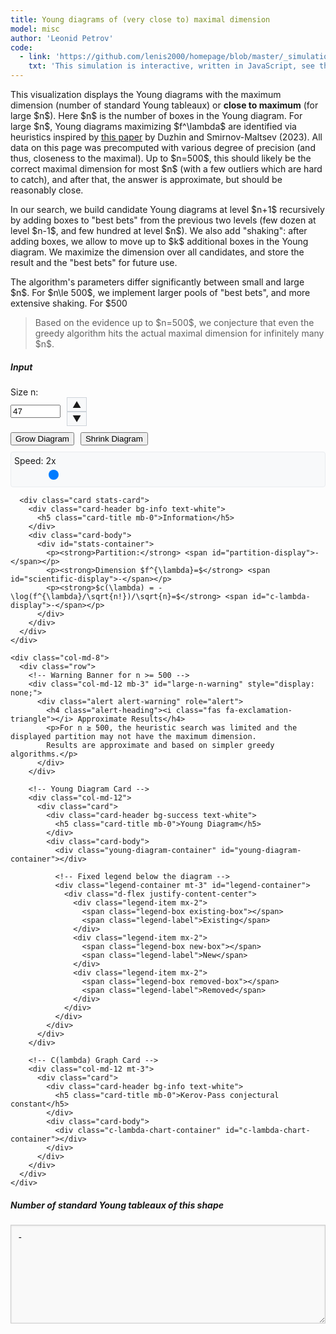 ```yaml
---
title: Young diagrams of (very close to) maximal dimension
model: misc
author: 'Leonid Petrov'
code:
  - link: 'https://github.com/lenis2000/homepage/blob/master/_simulations/misc/2025-05-04-dim-lambda.md'
    txt: 'This simulation is interactive, written in JavaScript, see the source code of this page at the link'
---
```

<script src="{{site.url}}/js/d3.v7.min.js"></script>

<style>
  .chart-container, .c-lambda-chart-container {
    height: 300px;
    width: 100%;
    min-height: 200px;
  }
  .young-diagram-container {
    margin-top: 5px;
    margin-bottom: 10px;
    text-align: center;
    overflow-x: auto; /* Enable horizontal scrolling if needed */
    max-width: 100%; /* Ensure container doesn't exceed parent width */
    display: flex;
    justify-content: center;
    align-items: center; /* Center vertically as well */
    min-height: 200px;
    -webkit-overflow-scrolling: touch; /* Smooth scrolling on iOS */
    position: relative; /* For absolute positioning if needed */
  }
  /* Make SVG responsive */
  .young-diagram-container svg {
    max-width: 100%;
    height: auto !important;
    display: block;
    margin: 0 auto;
  }

  /* Responsive adjustments for small screens */
  @media (max-width: 576px) {
    .young-diagram-container {
      min-height: 150px;
      margin-left: -15px;
      margin-right: -15px;
      width: calc(100% + 30px);
      overflow-x: scroll;
      -webkit-overflow-scrolling: touch; /* Smoother scrolling on iOS */
    }

    /* Force display for mobile */
    .young-diagram-container svg {
      display: block !important;
      max-width: none !important; /* Allow diagram to be wider than container with scrolling */
      height: auto !important;
      min-width: 250px; /* Ensure minimum width on small screens */
    }
  }
  .young-box {
    fill: #4682b4;
    stroke: #000;
    stroke-width: 1px;
  }
  .young-box-new {
    fill: #ff7f50; /* Coral color for new boxes */
    stroke: #000;
    stroke-width: 1px;
  }
  .young-box-removed {
    fill: none;
    stroke: #ff0000; /* Red color for removed boxes */
    stroke-width: 2px;
    stroke-dasharray: 5,5;
  }
  .stats-card {
    margin-top: 20px;
  }
  .number-input-container {
    display: flex;
    align-items: center;
  }
  .number-controls {
    display: flex;
    flex-direction: column;
    margin-left: 10px;
  }
  .number-control-btn {
    cursor: pointer;
    padding: 2px 8px;
    background: #f8f9fa;
    border: 1px solid #ced4da;
    user-select: none;
  }
  .number-control-btn:hover {
    background: #e9ecef;
  }

  .auto-controls {
    display: flex;
    gap: 10px;
    margin-top: 10px;
  }

  .speed-control {
    margin-top: 10px;
    padding: 5px;
    background-color: #f8f9fa;
    border-radius: 4px;
    border: 1px solid #e9ecef;
  }

  .form-range {
    width: 100%;
    height: 1.5rem;
    padding: 0;
    appearance: none;
    background-color: transparent;
  }

  .form-range::-webkit-slider-thumb {
    appearance: none;
    width: 16px;
    height: 16px;
    border-radius: 50%;
    background: #007bff;
    cursor: pointer;
  }

  .form-range::-moz-range-thumb {
    width: 16px;
    height: 16px;
    border-radius: 50%;
    background: #007bff;
    cursor: pointer;
  }

  /* Styles for the dimension display */
  #dimension-display {
    font-family: "SFMono-Regular", Consolas, Monaco, "Courier New", Courier, monospace;
    font-size: 0.85rem;
    word-break: break-all;
    white-space: pre-wrap;
    min-height: 120px;
    max-height: 400px;
    overflow-y: auto;
    overflow-x: hidden;
    letter-spacing: -0.03em;
    line-height: 1.25;
    padding: 10px;
    border-color: #ccc;
    background-color: #f9f9f9;
    box-shadow: inset 0 1px 3px rgba(0,0,0,0.1);
    width: 100%;
  }
</style>

<div class="container mt-5">
  <div class="row">
    <div class="col-md-12">
      <p>
          This visualization displays the Young diagrams with the maximum
          dimension (number of standard Young tableaux)
          or <b>close to maximum</b> (for large $n$).
          Here $n$ is the number of boxes in the Young diagram.
          For large $n$, Young diagrams maximizing $f^\lambda$ are identified via heuristics inspired by <a href="https://arxiv.org/abs/2311.15199">this paper</a> by Duzhin and Smirnov-Maltsev (2023).
          All data on this page was precomputed with various degree of precision (and thus, closeness to the maximal). Up to $n=500$, this should likely be the correct maximal dimension for most $n$ (with a few outliers which are hard to catch), and after that, the answer is approximate, but should be reasonably close.
      </p>
      <p>
        In our search, we build candidate Young diagrams at level $n+1$ recursively by adding boxes to "best bets" from the previous two levels (few dozen at level $n-1$, and few hundred at level $n$). We also add "shaking": after adding boxes, we allow to move up to $k$ additional boxes in the Young diagram. We maximize the dimension over all candidates, and store the result and the "best bets" for future use.
      </p>
      <p>
      The algorithm's parameters differ significantly between small and large $n$. For $n\le 500$,
      we implement larger pools of "best bets", and more extensive shaking.
      For $500<n \le 5000$, we allow to move only one box.
    After $n=5000$, we implement an even faster greedy algorithm which just maximizes over all ways to add a box to the previous partition, without shaking.
      </p>
      <blockquote class="blockquote">
        <p>Based on the evidence up to $n=500$, we conjecture that even the greedy algorithm hits the actual maximal dimension for infinitely many $n$.</p>
      </blockquote>
    </div>
  </div>

  <div class="row mt-4">
    <div class="col-md-4">
      <div class="card">
        <div class="card-header bg-primary text-white">
          <h5 class="card-title mb-0">Input</h5>
        </div>
        <div class="card-body">
          <div class="mb-3">
            <label for="size-n" class="form-label">Size n:</label>
            <div class="number-input-container">
              <input type="number" class="form-control" id="size-n" min="1" max="12000" value="47" required>
              <div class="number-controls">
                  <span class="number-control-btn" id="increment-btn">▲</span>
                  <span class="number-control-btn" id="decrement-btn">▼</span>
              </div>
            </div>
            <div class="auto-controls mt-2">
              <button class="btn btn-sm btn-outline-primary" id="grow-btn">Grow Diagram</button>
              <button class="btn btn-sm btn-outline-danger" id="stop-grow-btn" style="display: none;">Stop</button>
              <button class="btn btn-sm btn-outline-warning ml-2" id="shrink-btn">Shrink Diagram</button>
              <button class="btn btn-sm btn-outline-danger" id="stop-shrink-btn" style="display: none;">Stop</button>
            </div>
            <div class="speed-control mt-2">
              <label for="speed-slider" class="form-label">Speed: <span id="speed-value">2x</span></label>
              <input type="range" class="form-range" id="speed-slider" min="1" max="10" value="2">
            </div>
          </div>
        </div>
      </div>

      <div class="card stats-card">
        <div class="card-header bg-info text-white">
          <h5 class="card-title mb-0">Information</h5>
        </div>
        <div class="card-body">
          <div id="stats-container">
            <p><strong>Partition:</strong> <span id="partition-display">-</span></p>
            <p><strong>Dimension $f^{\lambda}=$</strong> <span id="scientific-display">-</span></p>
            <p><strong>$c(\lambda) = -\log(f^{\lambda}/\sqrt{n!})/\sqrt{n}=$</strong> <span id="c-lambda-display">-</span></p>
          </div>
        </div>
      </div>
    </div>

    <div class="col-md-8">
      <div class="row">
        <!-- Warning Banner for n >= 500 -->
        <div class="col-md-12 mb-3" id="large-n-warning" style="display: none;">
          <div class="alert alert-warning" role="alert">
            <h4 class="alert-heading"><i class="fas fa-exclamation-triangle"></i> Approximate Results</h4>
            <p>For n ≥ 500, the heuristic search was limited and the displayed partition may not have the maximum dimension.
            Results are approximate and based on simpler greedy algorithms.</p>
          </div>
        </div>

        <!-- Young Diagram Card -->
        <div class="col-md-12">
          <div class="card">
            <div class="card-header bg-success text-white">
              <h5 class="card-title mb-0">Young Diagram</h5>
            </div>
            <div class="card-body">
              <div class="young-diagram-container" id="young-diagram-container"></div>

              <!-- Fixed legend below the diagram -->
              <div class="legend-container mt-3" id="legend-container">
                <div class="d-flex justify-content-center">
                  <div class="legend-item mx-2">
                    <span class="legend-box existing-box"></span>
                    <span class="legend-label">Existing</span>
                  </div>
                  <div class="legend-item mx-2">
                    <span class="legend-box new-box"></span>
                    <span class="legend-label">New</span>
                  </div>
                  <div class="legend-item mx-2">
                    <span class="legend-box removed-box"></span>
                    <span class="legend-label">Removed</span>
                  </div>
                </div>
              </div>
            </div>
          </div>
        </div>

        <!-- C(lambda) Graph Card -->
        <div class="col-md-12 mt-3">
          <div class="card">
            <div class="card-header bg-info text-white">
              <h5 class="card-title mb-0">Kerov-Pass conjectural constant</h5>
            </div>
            <div class="card-body">
              <div class="c-lambda-chart-container" id="c-lambda-chart-container"></div>
            </div>
          </div>
        </div>
      </div>
    </div>
  </div>

  <div class="row mt-4">
    <div class="col-md-12">
      <div class="card">
        <div class="card-header bg-info text-white">
          <h5 class="card-title mb-0">Number of standard Young tableaux of this shape</h5>
        </div>
        <div class="card-body">
          <textarea id="dimension-display" class="form-control mb-4" rows="7" readonly style="resize: vertical; overflow-y: auto; font-family: monospace; font-size: 0.9rem; word-break: break-all; white-space: pre-wrap; overflow-x: scroll; scrollbar-width: thin;">-</textarea>
        </div>
      </div>
    </div>
  </div>
</div>

<style>
  /* Legend styles */
  .legend-container {
    text-align: center;
    padding: 5px;
    background-color: #f8f9fa;
    border-radius: 5px;
    margin-top: 5px;
    border: 1px solid #e9ecef;
  }
  .legend-item {
    display: inline-flex;
    align-items: center;
    margin: 0 8px 5px 8px;
    white-space: nowrap;
  }
  .legend-box {
    display: inline-block;
    width: 15px;
    height: 15px;
    margin-right: 5px;
    flex-shrink: 0;
  }
  .existing-box {
    background-color: #4682b4;
    border: 1px solid #000;
  }
  .new-box {
    background-color: #ff7f50;
    border: 1px solid #000;
  }
  .removed-box {
    background-color: transparent;
    border: 2px dashed #ff0000;
    width: 13px;
    height: 13px;
  }
  .legend-label {
    font-size: 14px;
  }

  /* Responsive adjustments for small screens */
  @media (max-width: 576px) {
    .legend-item {
      margin: 0 4px 5px 4px;
    }
    .legend-box {
      width: 12px;
      height: 12px;
      margin-right: 3px;
    }
    .legend-label {
      font-size: 12px;
    }
  }

  /* Chart styles */
  .c-lambda-chart-container {
    width: 100%;
    height: 300px;
    min-height: 250px;
  }

  .x-axis path, .y-axis path,
  .x-axis line, .y-axis line {
    stroke: #ccc;
    stroke-width: 1px;
  }

  .x-axis text, .y-axis text {
    font-size: 10px;
    fill: #666;
  }
</style>

<script>
  // Global variables
  let partitionData = {};
  let growInterval = null;  // Timer for auto-incrementing n
  let shrinkInterval = null;  // Timer for auto-decrementing n

  // Function to fetch and process partition data
  async function loadPartitionData() {
    try {
      // Load all three JSON files
      const jsonFiles = [
        '{{site.url}}/js/2025-05-04-dim-lambda-partitionData.json',
        '{{site.url}}/js/2025-05-04-dim-lambda-partitionData-large.json',
        '{{site.url}}/js/2025-05-04-dim-lambda-partitionData-large2.json'
      ];

      // Load each file and merge the data
      for (const jsonFile of jsonFiles) {
        console.log(`Loading data from ${jsonFile}...`);
        const response = await fetch(jsonFile);
        if (!response.ok) {
          console.warn(`Could not load ${jsonFile}: ${response.status}`);
          continue;
        }

        // Get the raw text first
        const rawText = await response.text();

        try {
          // Parse JSON to object but ensure dimensions are preserved as strings
          const fileData = JSON.parse(rawText, (key, value) => {
            // Ensure dimension values are always strings
            if (key === 'dimension') {
              return value.toString();
            }
            return value;
          });

          // Merge data into the main partitionData object
          Object.keys(fileData).forEach(key => {
            partitionData[key] = fileData[key];
            // Ensure dimensions are strings
            if (partitionData[key].dimension !== undefined) {
              partitionData[key].dimension = partitionData[key].dimension.toString();
            }
          });

          console.log(`Successfully merged data from ${jsonFile}`);
        } catch (parseError) {
          console.error(`Error parsing ${jsonFile}:`, parseError);
        }
      }

      console.log("Partition data loading complete, merged data from all files.");

      // Update max input value based on available data
      const availableKeys = Object.keys(partitionData).map(Number).sort((a, b) => a - b);
      if (availableKeys.length > 0) {
        const maxAvailable = Math.max(...availableKeys);
        // Leave the max as 12000 as specified in the HTML
        console.log(`Updated max input value to ${maxAvailable} based on available data`);

        // No longer adding data range information
      }

      // Initialize display after data is loaded
      const inputElement = document.getElementById('size-n');
      const initialN = parseInt(inputElement.value);
      // Ensure the initial display update happens *after* data is loaded
      if (partitionData[initialN.toString()]) {
         updateDisplay(initialN);
      } else {
         console.warn(`Initial size n=${initialN} not found in loaded data.`);
         // Handle cases where initial value might not be in JSON
         document.getElementById('young-diagram-container').innerHTML = '<p>Select a valid size.</p>';
      }

    } catch (error) {
      console.error('Error loading partition data:', error);
      // Display an error message to the user in the UI
       document.getElementById('young-diagram-container').innerHTML = '<p class="text-danger">Error loading visualization data. Please check console.</p>';
       // Optionally disable controls or show specific error messages
    }
  }

  // Call the function to load data when the script runs
  // Ensure this runs before any code that relies on partitionData
  loadPartitionData();

  // Store the previous partition
  let previousPartition = null;

  // No need to store c(lambda) values anymore, we'll calculate them on demand

  // Function to draw the Young diagram for a given partition
  function drawYoungDiagram(partition, n) {
    const container = document.getElementById('young-diagram-container');
    container.innerHTML = '';

    // Get container dimensions
    const containerWidth = document.getElementById('young-diagram-container').offsetWidth;

    // Set up dimensions - dynamically adjust box size based on screen size
    const baseBoxSize = 40;
    // Reduce box size for small screens more aggressively, especially for mobile
    const isMobile = window.innerWidth <= 576;
    const minBoxSize = isMobile ? 10 : 18; // Even smaller minimum for mobile

    // For mobile, use a more aggressive calculation to ensure the diagram is visible
    let boxSize;
    if (isMobile) {
      // On mobile, prioritize visibility over detail
      const maxBoxesInWidth = Math.max(1, Math.max(...partition));
      boxSize = Math.min(baseBoxSize, Math.max(minBoxSize, 300 / (maxBoxesInWidth + 2)));
    } else {
      // For larger screens, use the original calculation
      boxSize = Math.min(baseBoxSize, Math.max(minBoxSize, containerWidth / (Math.max(1, Math.max(...partition)) + 5)));
    }

    const margin = Math.max(5, boxSize / 4);

    // Get the previous partition if available
    const prevPartition = n > 1 && partitionData[(n-1).toString()] ? partitionData[(n-1).toString()].partition : null;

    // Calculate max dimensions considering both current and previous partitions
    const numRows = Math.max(partition.length, prevPartition ? prevPartition.length : 0);
    const numCols = Math.max(
      Math.max(...partition),
      prevPartition ? Math.max(...prevPartition) : 0
    );

    const width = numCols * boxSize + margin * 2;
    const height = numRows * boxSize + margin * 2;

    // Container width already calculated above

    // Calculate scale factor if diagram is wider than container
    const scaleFactor = Math.min(1, containerWidth / (width + 100));

    // Create SVG with viewBox for responsiveness
    const svg = d3.select('#young-diagram-container')
      .append('svg')
      .attr('viewBox', `0 0 ${width + 50} ${height + 20}`) // No extra space for legend
      .attr('preserveAspectRatio', isMobile ? 'xMinYMid meet' : 'xMidYMid meet') // Left-align on mobile for better visibility
      .attr('width', isMobile ? Math.max(width + 50, 300) : '100%') // Set explicit width for mobile
      .attr('height', height + 20)
      .style('max-width', isMobile ? 'none' : '100%') // Remove max-width restriction on mobile
      .style('min-width', isMobile ? '300px' : 'auto') // Ensure minimum width on mobile
      .style('height', 'auto !important') // Force auto height with !important
      .style('display', 'block')
      .style('margin', '0 auto');

    // Create a map to track box statuses
    let boxStatuses = new Map();

    // If we have a previous partition, identify box statuses
    if (prevPartition) {
      // Create a map of boxes in the current partition
      const currentBoxes = new Set();
      for (let row = 0; row < partition.length; row++) {
        for (let col = 0; col < partition[row]; col++) {
          currentBoxes.add(`${row},${col}`);
        }
      }

      // Create a map of boxes in the previous partition
      const prevBoxes = new Set();
      for (let row = 0; row < prevPartition.length; row++) {
        for (let col = 0; col < prevPartition[row]; col++) {
          prevBoxes.add(`${row},${col}`);
        }
      }

      // Identify boxes that exist in both partitions (these haven't changed)
      const unchangedBoxes = new Set();
      prevBoxes.forEach(box => {
        if (currentBoxes.has(box)) {
          unchangedBoxes.add(box);
        }
      });

      // Identify boxes that exist in current but not in previous (new boxes)
      const newBoxes = new Set();
      currentBoxes.forEach(box => {
        if (!prevBoxes.has(box)) {
          newBoxes.add(box);
        }
      });

      // Identify boxes that exist in previous but not in current (removed boxes)
      const removedBoxes = new Set();
      prevBoxes.forEach(box => {
        if (!currentBoxes.has(box)) {
          removedBoxes.add(box);
        }
      });

      // For boxes in the current partition, determine if they're new, unchanged, or moved
      for (let row = 0; row < partition.length; row++) {
        for (let col = 0; col < partition[row]; col++) {
          const boxKey = `${row},${col}`;

          if (newBoxes.has(boxKey)) {
            // This is a new box
            boxStatuses.set(boxKey, 'new');
          } else {
            // All other boxes are considered unchanged
            boxStatuses.set(boxKey, 'unchanged');
          }
        }
      }

      // Mark removed boxes
      removedBoxes.forEach(boxKey => {
        boxStatuses.set(boxKey, 'removed');
      });
    }

    // First, draw the removed boxes (so they're in the background)
    if (prevPartition) {
      boxStatuses.forEach((status, boxKey) => {
        if (status === 'removed') {
          const [row, col] = boxKey.split(',').map(Number);
          svg.append('rect')
            .attr('class', 'young-box-removed')
            .attr('x', margin + col * boxSize)
            .attr('y', margin + row * boxSize)
            .attr('width', boxSize)
            .attr('height', boxSize);
        }
      });
    }

    // Then, draw the current boxes
    for (let row = 0; row < partition.length; row++) {
      const rowLength = partition[row];
      for (let col = 0; col < rowLength; col++) {
        const boxKey = `${row},${col}`;
        let boxClass = 'young-box';

        // If we have a previous partition, check if this box is new
        if (prevPartition) {
          const boxStatus = boxStatuses.get(boxKey);
          if (boxStatus === 'new') {
            boxClass = 'young-box-new';
          }
        }

        svg.append('rect')
          .attr('class', boxClass)
          .attr('x', margin + col * boxSize)
          .attr('y', margin + row * boxSize)
          .attr('width', boxSize)
          .attr('height', boxSize);
      }
    }

    // No floating legend in the SVG
  }

  // Function to calculate log factorial: log(n!)
  function logFactorial(n) {
    if (n <= 1) return 0;

    let logResult = 0;
    for (let i = 1; i <= n; i++) {
      logResult += Math.log(i);
    }
    return logResult;
  }

  // Function to calculate c(lambda) = -log(f^lambda/sqrt(n!))/sqrt(n)
  function calculateCLambda(dimension, n) {
    // Check if we have a pre-computed c_lambda value for this partition
    const nStr = n.toString();
    if (partitionData[nStr] && partitionData[nStr].c_lambda !== undefined && partitionData[nStr].c_lambda !== null) {
      return partitionData[nStr].c_lambda;
    }

    // For all n values, use logarithmic calculations to avoid overflow
    // Convert dimension to string to handle very large numbers
    const dimensionStr = dimension.toString();

    // For very large numbers (scientific notation with e+), extract the exponent
    let logDimension;
    if (dimensionStr.includes('e+')) {
      const parts = dimensionStr.split('e+');
      const mantissa = parseFloat(parts[0]);
      const exponent = parseInt(parts[1]);
      logDimension = Math.log(mantissa) + exponent * Math.log(10);
    } else {
      // For regular numbers, just take the log
      try {
        logDimension = Math.log(dimension);
      } catch (e) {
        console.warn(`Error calculating log for n=${n}, dimension is too large. Using Infinity.`);
        return Infinity; // Return a placeholder value for extremely large numbers
      }
    }

    // Calculate log(n!)
    const logNFactorial = logFactorial(n);

    // logSqrtFactorial = log(sqrt(n!)) = log(n!)/2
    const logSqrtFactorial = logNFactorial / 2;

    // c(lambda) = -log(f^lambda/sqrt(n!))/sqrt(n) = -(log(f^lambda) - log(sqrt(n!)))/sqrt(n)
    try {
      return -(logDimension - logSqrtFactorial) / Math.sqrt(n);
    } catch (e) {
      console.warn(`Error calculating c(lambda) for n=${n}: ${e.message}`);
      return Infinity; // Return a placeholder value for calculation errors
    }
  }

  // Function to update the display with information for a given size n
  function updateDisplay(n) {
    const data = partitionData[n.toString()];

    // Show/hide the warning banner based on n value
    const warningBanner = document.getElementById('large-n-warning');
    if (n >= 500) {
      warningBanner.style.display = 'block';
    } else {
      warningBanner.style.display = 'none';
    }

    if (data) {
      // Update partition display
      document.getElementById('partition-display').textContent = `[${data.partition.join(', ')}]`;

      // Display dimension value - just focus on showing SUPER DUPER long numbers correctly
      const dimensionStr = data.dimension.toString(); // Convert to string

      // Display the dimension value in textarea (use value instead of textContent)
      const dimensionDisplay = document.getElementById('dimension-display');
      dimensionDisplay.value = dimensionStr;

      // Log for debugging
      console.log(`Dimension for n=${n}: String of length ${dimensionStr.length}`);

      // Adjust textarea height based on content length
      const contentLength = dimensionStr.length;
      if (contentLength > 1000) {
        dimensionDisplay.rows = 15; // More rows for extremely large numbers
      } else if (contentLength > 500) {
        dimensionDisplay.rows = 12;
      } else if (contentLength > 300) {
        dimensionDisplay.rows = 8;
      } else if (contentLength > 150) {
        dimensionDisplay.rows = 6;
      } else {
        dimensionDisplay.rows = 5;
      }

      // Format dimension in scientific notation with LaTeX formatting
      let scientificNotation;
      try {
        // Only format numbers for n <= 300
        if (n <= 300) {
          if (typeof dimensionStr === 'string' && dimensionStr.includes('e')) {
            // Handle scientific notation directly
            const parts = dimensionStr.split('e');
            const mantissa = parseFloat(parts[0]);
            const exponent = parseInt(parts[1].replace('+', ''));
            scientificNotation = `${mantissa.toFixed(2)} × 10^${exponent}`;
          } else if (typeof dimensionStr === 'string' && dimensionStr.length > 15) {
            // For very long string numbers
            scientificNotation = `${dimensionStr.substring(0, 2)}.${dimensionStr.substring(2, 4)} × 10^${dimensionStr.length - 1}`;
          } else if (data.dimension >= 1e10) {
            // Regular large numbers
            const exponent = Math.floor(Math.log10(data.dimension));
            const mantissa = data.dimension / Math.pow(10, exponent);
            scientificNotation = `${mantissa.toFixed(2)} × 10^${exponent}`;
          } else {
            // Small numbers
            scientificNotation = data.dimension.toString();
          }
        } else {
          // For n > 300, don't try to format
          scientificNotation = "Too large";
        }
      } catch (e) {
        // Fallback for any parsing errors
        scientificNotation = `10^${dimensionStr.toString().length}`;
      }
      document.getElementById('scientific-display').textContent = scientificNotation;

      // Calculate and display c(lambda)
      const cLambda = calculateCLambda(data.dimension, n);

      // Check if cLambda is a valid finite number
      if (isFinite(cLambda)) {
        document.getElementById('c-lambda-display').textContent = cLambda.toFixed(6);
      } else {
        // If we have a pre-computed value available, display that instead
        if (data.c_lambda !== undefined) {
          document.getElementById('c-lambda-display').textContent = data.c_lambda.toFixed(6);
        } else {
          document.getElementById('c-lambda-display').textContent = 'Value too large to compute';
        }
      }

      // Draw the Young diagram with the current n value
      drawYoungDiagram(data.partition, n);

      // Toggle legend visibility based on whether we have a previous partition
      const legendContainer = document.getElementById('legend-container');
      if (n > 1) {
        legendContainer.style.display = 'block';
      } else {
        legendContainer.style.display = 'none';
      }

      // Update the c(lambda) chart with current n
      drawCLambdaChart(n);
    } else {
      document.getElementById('partition-display').textContent = 'Not available';
      document.getElementById('dimension-display').textContent = 'Not available';
      document.getElementById('scientific-display').textContent = 'Not available';
      document.getElementById('c-lambda-display').textContent = 'Not available';
      document.getElementById('young-diagram-container').innerHTML = '<p>Data not available for this size.</p>';

      // Hide legend when no data is available
      document.getElementById('legend-container').style.display = 'none';
    }
  }

  // Function to increment n value with validation
  function incrementN() {
    const inputElement = document.getElementById('size-n');
    const currentValue = parseInt(inputElement.value) || 0;
    const maxValue = parseInt(inputElement.max);

    if (currentValue < maxValue) {
      const nextN = currentValue + 1;
      if (partitionData[nextN.toString()]) {
        inputElement.value = nextN;
        updateDisplay(nextN);
        return true; // Successfully incremented
      } else {
        console.warn(`Data for n=${nextN} not loaded or available.`);
        return false; // Failed to increment
      }
    }
    return false; // Out of range
  }

  // Function to decrement n value with validation
  function decrementN() {
    const inputElement = document.getElementById('size-n');
    const currentValue = parseInt(inputElement.value) || 0;
    const minValue = parseInt(inputElement.min) || 1;

    if (currentValue > minValue) {
      const prevN = currentValue - 1;
      if (partitionData[prevN.toString()]) {
        inputElement.value = prevN;
        updateDisplay(prevN);
        return true; // Successfully decremented
      } else {
        console.warn(`Data for n=${prevN} not loaded or available.`);
        return false; // Failed to decrement
      }
    }
    return false; // Out of range
  }

  // Function to get interval time based on speed slider
  function getIntervalTime() {
    const speedSlider = document.getElementById('speed-slider');
    const speedValue = parseInt(speedSlider.value);

    // Convert speed multiplier (1-10) to milliseconds
    // Higher speed value means shorter interval time
    // 1x = 1000ms, 10x = 100ms
    return Math.round(1100 - (speedValue * 100));
  }

  // Function to update speed display
  function updateSpeedDisplay() {
    const speedSlider = document.getElementById('speed-slider');
    const speedValue = parseInt(speedSlider.value);
    document.getElementById('speed-value').textContent = `${speedValue}x`;
  }

  // Function to start auto-growing the diagram
  function startGrowing() {
    // Clear any existing intervals to prevent multiple timers
    if (growInterval) clearInterval(growInterval);
    if (shrinkInterval) {
      clearInterval(shrinkInterval);
      shrinkInterval = null;
      document.getElementById('shrink-btn').style.display = 'inline-block';
      document.getElementById('stop-shrink-btn').style.display = 'none';
    }

    // Hide grow button, show stop button
    document.getElementById('grow-btn').style.display = 'none';
    document.getElementById('stop-grow-btn').style.display = 'inline-block';

    // Get interval time from speed slider
    const intervalTime = getIntervalTime();

    // Start increasing n at regular intervals
    growInterval = setInterval(() => {
      const success = incrementN();
      // If we've reached the max value or data not available, stop auto-growing
      if (!success) {
        stopGrowing();
      }
    }, intervalTime);
  }

  // Function to stop auto-growing
  function stopGrowing() {
    if (growInterval) {
      clearInterval(growInterval);
      growInterval = null;
      // Show grow button, hide stop button
      document.getElementById('grow-btn').style.display = 'inline-block';
      document.getElementById('stop-grow-btn').style.display = 'none';
    }
  }

  // Function to start auto-shrinking the diagram
  function startShrinking() {
    // Clear any existing intervals to prevent multiple timers
    if (shrinkInterval) clearInterval(shrinkInterval);
    if (growInterval) {
      clearInterval(growInterval);
      growInterval = null;
      document.getElementById('grow-btn').style.display = 'inline-block';
      document.getElementById('stop-grow-btn').style.display = 'none';
    }

    // Hide shrink button, show stop button
    document.getElementById('shrink-btn').style.display = 'none';
    document.getElementById('stop-shrink-btn').style.display = 'inline-block';

    // Get interval time from speed slider
    const intervalTime = getIntervalTime();

    // Start decreasing n at regular intervals
    shrinkInterval = setInterval(() => {
      const success = decrementN();
      // If we've reached the min value or data not available, stop auto-shrinking
      if (!success) {
        stopShrinking();
      }
    }, intervalTime);
  }

  // Function to stop auto-shrinking
  function stopShrinking() {
    if (shrinkInterval) {
      clearInterval(shrinkInterval);
      shrinkInterval = null;
      // Show shrink button, hide stop button
      document.getElementById('shrink-btn').style.display = 'inline-block';
      document.getElementById('stop-shrink-btn').style.display = 'none';
    }
  }

  // Add event listeners for the input field and control buttons
  document.addEventListener('DOMContentLoaded', function() {
    const inputElement = document.getElementById('size-n');
    const incrementBtn = document.getElementById('increment-btn');
    const decrementBtn = document.getElementById('decrement-btn');
    const growBtn = document.getElementById('grow-btn');
    const stopGrowBtn = document.getElementById('stop-grow-btn');
    const shrinkBtn = document.getElementById('shrink-btn');
    const stopShrinkBtn = document.getElementById('stop-shrink-btn');

    // Initialize display is now handled by loadPartitionData() after fetch completes

    // Add event listener for input changes
    inputElement.addEventListener('input', function() {
      // Stop any auto-growing/shrinking when the user manually changes the value
      stopGrowing();
      stopShrinking();

      const n = parseInt(this.value);
      // Check if data for n exists before updating
      if (partitionData[n.toString()]) {
         if (n >= 1 && n <= parseInt(inputElement.max)) { // Use dynamic max value
            updateDisplay(n);
         }
      } else {
          console.warn(`Data for n=${n} not loaded or available.`);
          // Optionally display a message in the UI
      }
    });

    // Add event listener for increment button
    incrementBtn.addEventListener('click', function() {
      incrementN();
    });

    // Add event listener for decrement button
    decrementBtn.addEventListener('click', function() {
      decrementN();
    });

    // Add event listeners for auto grow/shrink controls
    growBtn.addEventListener('click', startGrowing);
    stopGrowBtn.addEventListener('click', stopGrowing);
    shrinkBtn.addEventListener('click', startShrinking);
    stopShrinkBtn.addEventListener('click', stopShrinking);

    // Add event listener for speed slider
    const speedSlider = document.getElementById('speed-slider');

    // Initialize speed display
    updateSpeedDisplay();

    // Event listener for speed slider
    speedSlider.addEventListener('input', function() {
      // Update the speed display
      updateSpeedDisplay();

      // Update any active intervals with the new speed
      updateActiveIntervals();
    });
  });

  // Function to create and update the c(lambda) chart
  function drawCLambdaChart(currentN) {
    const container = document.getElementById('c-lambda-chart-container');
    container.innerHTML = '';

    if (currentN < 2) {
      container.innerHTML = '<div class="text-center p-3">At least n=2 is needed to display the chart.</div>';
      return;
    }

    // Get container dimensions
    const containerWidth = container.offsetWidth;
    const containerHeight = container.offsetHeight || 250;

    // Set up margins
    const margin = {top: 20, right: 30, bottom: 40, left: 60};
    const width = containerWidth - margin.left - margin.right;
    const height = containerHeight - margin.top - margin.bottom;

    // Create SVG element
    const svg = d3.select('#c-lambda-chart-container')
      .append('svg')
      .attr('width', containerWidth)
      .attr('height', containerHeight)
      .attr('viewBox', `0 0 ${containerWidth} ${containerHeight}`)
      .attr('preserveAspectRatio', 'xMidYMid meet')
      .append('g')
      .attr('transform', `translate(${margin.left},${margin.top})`);

    // Calculate c(lambda) values up to current n
    const data = [];
    for (let n = 1; n <= currentN; n++) {
      let nStr = n.toString();
      if (partitionData[nStr]) {
        // First check if we have a pre-computed c_lambda value
        let cLambda;
        if (partitionData[nStr].c_lambda !== undefined && partitionData[nStr].c_lambda !== null) {
          cLambda = partitionData[nStr].c_lambda;
        } else {
          cLambda = calculateCLambda(partitionData[nStr].dimension, n);
        }

        if (!isNaN(cLambda) && isFinite(cLambda)) {
          data.push({
            n: n,
            value: cLambda
          });
        }
      }
    }

    if (data.length < 2) {
      container.innerHTML = '<div class="text-center p-3">No valid data points to display the chart.</div>';
      return;
    }

    // Set up scales
    const xScale = d3.scaleLinear()
      .domain([0, currentN + 1]) // Start from 0 with a bit of padding at the end
      .range([0, width]);

    const yMin = Math.max(0, d3.min(data, d => d.value) * 0.9); // Start from 0 or slightly below min
    const yMax = d3.max(data, d => d.value) * 1.1; // Add 10% padding at the top

    const yScale = d3.scaleLinear()
      .domain([yMin, yMax])
      .range([height, 0]);

    // Create axes
    const xAxis = d3.axisBottom(xScale)
      .ticks(Math.min(10, currentN))
      .tickFormat(d => Math.floor(d)); // Only show integer tick values

    const yAxis = d3.axisLeft(yScale)
      .ticks(5)
      .tickFormat(d => d.toFixed(2));

    // Add axes to chart
    svg.append('g')
      .attr('class', 'x-axis')
      .attr('transform', `translate(0,${height})`)
      .call(xAxis);

    svg.append('g')
      .attr('class', 'y-axis')
      .call(yAxis);

    // Add X axis label
    svg.append('text')
      .attr('text-anchor', 'middle')
      .attr('x', width / 2)
      .attr('y', height + margin.bottom - 5)
      .text('n');

    // Add Y axis label
    svg.append('text')
      .attr('text-anchor', 'middle')
      .attr('transform', 'rotate(-90)')
      .attr('x', -height / 2)
      .attr('y', -margin.left + 15)
      .text('c(λ)');

    // Create line generator
    const line = d3.line()
      .x(d => xScale(d.n))
      .y(d => yScale(d.value))
      .curve(d3.curveMonotoneX); // Smoother curve

    // Add line path
    svg.append('path')
      .datum(data)
      .attr('fill', 'none')
      .attr('stroke', '#4682b4')
      .attr('stroke-width', 2)
      .attr('d', line);

    // We're removing the dots for a cleaner line chart

    // Just track the current point for the value but don't display it
    const currentPoint = data.find(d => d.n === currentN);
  }

  // Handle window resize and orientation changes with debouncing
  let resizeTimeout;
  function handleResize() {
    clearTimeout(resizeTimeout);
    resizeTimeout = setTimeout(function() {
      const inputElement = document.getElementById('size-n');
      const currentN = parseInt(inputElement.value);
      updateDisplay(currentN);
      drawCLambdaChart(currentN); // Redraw the chart on resize with current n
    }, 250); // Wait 250ms after resize ends to redraw
  }

  // Listen for window resize
  window.addEventListener('resize', handleResize);

  // Stop auto-growing/shrinking when the window loses focus
  window.addEventListener('blur', function() {
    stopGrowing();
    stopShrinking();
  });

  // Helper function to restart active intervals with new speed
  function updateActiveIntervals() {
    const intervalTime = getIntervalTime();

    // Update growing interval if active
    if (growInterval) {
      clearInterval(growInterval);
      growInterval = setInterval(() => {
        const success = incrementN();
        if (!success) {
          stopGrowing();
        }
      }, intervalTime);
    }

    // Update shrinking interval if active
    if (shrinkInterval) {
      clearInterval(shrinkInterval);
      shrinkInterval = setInterval(() => {
        const success = decrementN();
        if (!success) {
          stopShrinking();
        }
      }, intervalTime);
    }
  }

  // Listen for orientation change specifically for mobile
  window.addEventListener('orientationchange', function() {
    // Force immediate redraw on orientation change
    const inputElement = document.getElementById('size-n');
    const currentN = parseInt(inputElement.value);

    // First attempt after a very short delay
    setTimeout(function() {
      updateDisplay(currentN);
      drawCLambdaChart(currentN);
    }, 100);

    // Second attempt after the device has fully reoriented
    setTimeout(function() {
      const container = document.getElementById('young-diagram-container');
      if (container && (!container.querySelector('svg') || container.querySelector('svg').style.display === 'none')) {
        console.log("Attempting secondary redraw after orientation change");
        updateDisplay(currentN);
        drawCLambdaChart(currentN);
      }
    }, 500);

    // Final attempt for problematic devices
    setTimeout(function() {
      // Force complete redraw if needed
      const container = document.getElementById('young-diagram-container');
      if (container && (!container.querySelector('svg') || container.querySelector('svg').style.display === 'none')) {
        console.log("Final redraw attempt after orientation change");
        container.innerHTML = ''; // Clear container
        updateDisplay(currentN); // Complete redraw
      }
    }, 1000);
  });
</script>
